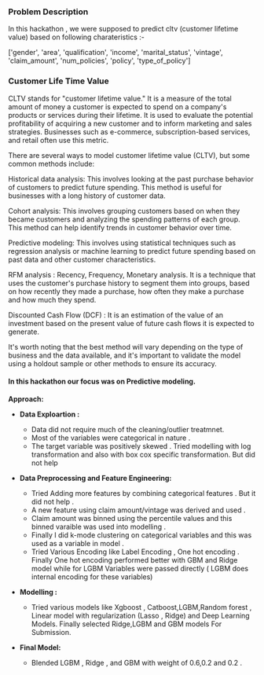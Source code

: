 ### Problem Description

In this hackathon , we were supposed to predict cltv (customer lifetime value) based on following charateristics :- 

['gender',
 'area',
 'qualification',
 'income',
 'marital_status',
 'vintage',
 'claim_amount',
 'num_policies',
 'policy',
 'type_of_policy']
 
 
### Customer Life Time Value

CLTV stands for "customer lifetime value." It is a measure of the total amount of money a customer is expected to spend on a company's products or services during their lifetime. It is used to evaluate the potential profitability of acquiring a new customer and to inform marketing and sales strategies. Businesses such as e-commerce, subscription-based services, and retail often use this metric.

There are several ways to model customer lifetime value (CLTV), but some common methods include:

Historical data analysis: This involves looking at the past purchase behavior of customers to predict future spending. This method is useful for businesses with a long history of customer data.

Cohort analysis: This involves grouping customers based on when they became customers and analyzing the spending patterns of each group. This method can help identify trends in customer behavior over time.

Predictive modeling: This involves using statistical techniques such as regression analysis or machine learning to predict future spending based on past data and other customer characteristics.

RFM analysis : Recency, Frequency, Monetary analysis. It is a technique that uses the customer's purchase history to segment them into groups, based on how recently they made a purchase, how often they make a purchase and how much they spend.

Discounted Cash Flow (DCF) : It is an estimation of the value of an investment based on the present value of future cash flows it is expected to generate.

It's worth noting that the best method will vary depending on the type of business and the data available, and it's important to validate the model using a holdout sample or other methods to ensure its accuracy.

#### In this hackathon our focus was on Predictive modeling.

**Approach:**

- **Data Exploartion :**
  - Data did not require much of the cleaning/outlier treatmnet.
  - Most of the variables were categorical in nature .
  - The target variable was positively skewed . Tried modelling with log transformation and also with box cox specific transformation. But did not help


- **Data Preprocessing and Feature Engineering:**
  - Tried Adding more features by combining categorical features . But it did not help .
  - A new feature using claim amount/vintage was derived and used .
  -  Claim amount was binned using the percentile values and this binned varaible was used into modelling . 
  - Finally I did k-mode clustering on categorical variables and this was used as a variable in model .
  - Tried Various Encoding like Label Encoding , One hot encoding . Finally One hot encoding performed better with GBM and Ridge model while for LGBM
     Variables were passed directly ( LGBM does internal encoding for these variables)

- **Modelling :**
  - Tried various models like Xgboost , Catboost,LGBM,Random forest , Linear model with regularization  (Lasso , Ridge) and Deep Learning Models. Finally selected Ridge,LGBM and GBM models
     For Submission. 
- **Final Model:**
  - Blended LGBM , Ridge , and GBM with weight of 0.6,0.2 and 0.2 .


 
